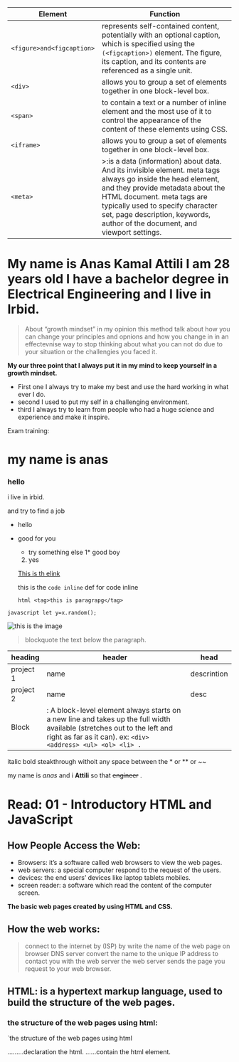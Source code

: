 Element   |  Function
-----------|-----------
`<figure>and<figcaption>` | represents self-contained content, potentially with an optional caption, which is specified using the `(<figcaption>)` element. The figure, its caption, and its contents are referenced as a single unit.
`<div>`    | allows you to group a set of elements together in one block-level box.
`<span>`   |to contain a text or a number of inline element and the most use of it to control the appearance of the content of these elements using CSS.
`<iframe>` | allows you to group a set of elements together in one block-level box.
`<meta>`    |>:is a data (information) about data. And its invisible element. meta tags always go inside the head element, and they provide metadata about the HTML document. meta tags are typically used to specify character set, page description, keywords, author of the document, and viewport settings.









# My name is Anas Kamal Attili I am 28 years old I have a bachelor degree in Electrical Engineering and I live in Irbid.

> About “growth mindset” in my opinion this method talk about how you can change your principles and opnions and how you change in in an effectevnise way to stop thinking about what you can not do due to your situation or the challengies you faced it.

**My our three point that I always put it in my mind to keep yourself in a growth mindset.**

* First one I always try to make my best and use the hard working in what ever I do.
* second I used to put my self in a challenging environment.
* third I always try to learn from people who had a huge science and experience and make it inspire.

Exam training:
# my name is anas
### hello 
i live in irbid. 

and try to find a job
* hello 
- good for you
  - try something else
   1* good boy
   2. yes
   
   [ This is th elink](http://google.com)
   
   this is the `code inline` def for code inline
   
   `html
<tag>this is paragrapg</tag>
`

`javascript
let y=x.random();
`

![this is the image](https://images.pexels.com/photos/302804/pexels-photo-302804.jpeg?auto=compress&cs=tinysrgb&dpr=1&w=500)

> blockquote the text below the paragraph.

| heading | header | head |
| --- | --- | --- |
| project 1 | name | descrintion |
| project 2 | name | desc |
| Block     | : A block-level element always starts on a new line and takes up the full width available (stretches out to the left and right as far as it can). ex: `<div> <address> <ul> <ol> <li> .`

  
italic bold steakthrough withoit any space between the * or ** or ~~

my name is *anas* and i **Attili** so that ~~engineer~~ .



# Read: 01 - Introductory HTML and JavaScript

## How People Access the Web:
* Browsers: it’s a software called web browsers to view the web pages.
* web servers: a special computer respond to the request of the users.
* devices: the end users’ devices like laptop tablets mobiles.
* screen reader: a software which read the content of the computer screen.

**The basic web pages created by using HTML and CSS.**

## How the web works:
> connect to the internet by (ISP) by write the name of the web page on browser
DNS server convert the name to the unique IP address to contact you with the web server
the web server sends the page you request to your web browser.

## HTML: is a hypertext markup language, used to build the structure of the web pages.
### the structure of the web pages using html:
`the structure of the web pages using html
<!DOCTYPE>.........declaration the html.
<html>......contain the html element.
<head> <title>.......to add a title for the web page tab.
<body>............contain all the visible element of the web pages.
//body can contain: header, paragraph, main, section, article, footer......//
open tag like<html> to indicate the tag's purpose.
close tag like</html> to indicate the end of the tag action.
Attributes: using in the open tag to provide additional information
about the contents of an element. ex:<p lang="en-us">Paragraph in English</p>.

versions of HTML.
HTML4-XHTML 1.0-HTML5
TO use each of them depending on the first tag of the declaration. ex:<!doctype html> for html5.

Comments on HTML:
`<!-- comment goes here -->`
add a comment to your code it’s a good idea to you when you return back to fix some problems make it easy or for if someone else needs to look at the code.

Id Attribute: The HTML id attribute is used to specify a unique id for an HTML element (the value must be unique within the HTML document).
ex: `<h1 id="myHeader">My Header</h1>.`

Class Attribute: The HTML class attribute is used to define equal styles for elements with the same class name.
ex: 
  `<h2 class="cities">London</h2>`
  `<h2 class="cities">Paris</h2>`

 Element  |  Function
-----------|-----------
Block      | : A block-level element always starts on a new line and takes up the full width available (stretches out to the left and right as far as it can).



# Read: 01 - Introductory HTML and JavaScript

## How People Access the Web:
* Browsers: it’s a software called web browsers to view the web pages.
* web servers: a special computer respond to the request of the users.
* devices: the end users’ devices like laptop tablets mobiles.
* screen reader: a software which read the content of the computer screen.

**The basic web pages created by using HTML and CSS.**

## How the web works:
> connect to the internet by (ISP) by write the name of the web page on browser
DNS server convert the name to the unique IP address to contact you with the web server
the web server sends the page you request to your web browser.

## HTML: is a hypertext markup language, used to build the structure of the web pages.
### the structure of the web pages using html:
the structure of the web pages using html
`<!DOCTYPE>`.........declaration the html.
`<html>`......contain the html element.
`<head> <title>`.......to add a title for the web page tab.
`<body>`............contain all the visible element of the web pages.
//body can contain: header, paragraph, main, section, article, footer......//
open tag like`<html>` to indicate the tag's purpose.
close tag like`</html>` to indicate the end of the tag action.
Attributes: using in the open tag to provide additional information
about the contents of an element. ex:`<p lang="en-us">Paragraph in English</p>.`

versions of HTML.
HTML4-XHTML 1.0-HTML5
TO use each of them depending on the first tag of the declaration. ex:`<!doctype html>` for html5.

Comments on HTML:
`<!-- comment goes here -->`
add a comment to your code it’s a good idea to you when you return back to fix some problems make it easy or for if someone else needs to look at the code.

Id Attribute: The HTML id attribute is used to specify a unique id for an HTML element (the value must be unique within the HTML document).
ex: `<h1 id="myHeader">My Header</h1>.`

Class Attribute: The HTML class attribute is used to define equal styles for elements with the same class name.
ex: 
  `<h2 class="cities">London</h2>`
  `<h2 class="cities">Paris</h2>`

 Element   |  Function
-----------|-----------
`<div>`    | allows you to group a set of elements together in one block-level box.
`<span>`   |to contain a text or a number of inline element and the most use of it to control the appearance of the content of these elements using CSS.
`<iframe>` | allows you to group a set of elements together in one block-level box.
`<meta>`   |  >:is a data (information) about data. And its invisible element. meta tags always go inside the head element, and they provide metadata about the HTML document. meta tags are typically used to specify character set, page description, keywords, author of the document, and viewport settings.

`<header>` | element represents a container for introductory content or a set of navigational links.
`<footer>` | element typically contains: authorship information, copyright information, contact information.
`<nav>`    | element represents a section of a page whose purpose is to provide navigation links, either within the current document or to other documents. Common examples of navigation sections are menus, tables of contents, and indexes.
`<article>`| Represents a self-contained composition in a document, page, application, or site, which is intended to be independently distributable or reusable. Examples include: a forum post, a magazine or newspaper article, or a blog entry.
`<aside>`  | Represents a portion of a document whose content is only indirectly related to the document's main content. Asides are frequently presented as sidebars or call-out boxes.
`<section>`|  element represents a standalone section — which doesn't have a more specific semantic element to represent it — contained within an HTML document. Typically, but not always, sections have a heading.
`<hgroup>` | Represents a multi-level heading for a section of a document. It groups a set of `<h1>–<h6>` elements.
`<figure>and<figcaption>` | represents self-contained content, potentially with an optional caption, which is specified using the `(<figcaption>)` element. The figure, its caption, and its contents are referenced as a single unit.

## Process & Design
### Criteria’s for build a website for Individuals:
* Age
* Gender
* Location
* Occupation
* Income
* Web use(time)
* Criteria’s for build a website for Companies:
* The size of company
* The position of people in the company
* The way of using of people in company for themselves or for someone else
* The budget

> People visit your site depend on their motivations and goals. using sitemap and wireframes to organize the web page.


## Visual Hierarchy:
 > using to specifying some Key world or text to helps users find what they are looking for by control the(size-color-style-images)

## Grouping and Similarity: 
> organize visual elements into groups. Grouping related pieces of information together can make a design easier to comprehend.
ex:(proximity-closure-continuance-white space-color-border)

## Designing Navigation: 
> TO help users understand about the site and organize it and where users want to go.
characteristics of good navigation bar: (concise-clear-selective-context-interactive-consistent).


## JavaScript:
### is a programming language allowing you to make the web pages more interactive by using this characteristics:
Access content: ex: select the text inside all of `<h1>`.
Modify content: ex: change the size or position of image.
Program rules: ex: action applied depending on condition of loop.
React to event: ex: a button is pressed.

## The ABC of Programming:
Script: is a series of instructions that a computer can follow to achieve a goal. Like recipes or manuals.
Writing a script:
-define the goal
-design the script
-code each step
To start write the code you should know the vocabulary and syntax of the language and breaks the scripts into small tasks.
When you try to write the instruction for computer(code). you should use another way from ask a person to do in. Because computer can't understand the way which people 
communicate you should convert it as a step of instructions in a correct logical order to make computer understand it. You can use flow chart for each step to make it easy.

**The computer understands the physical things like car, hotel, park as an object.**

### The object has three main point:
* properties: the names and values of the object ex: the color of the car.
* event: when users interact with the object in the web page. ex: press a button.
* method: occur after the event and it done without need to understand from users. ex: after press a button there is a block of instruction done to make the change.

### How browser see the web page:
* The browsers receive the html page
* Creates a model of the page and stores it in memory
* Show page on screen using rendering engine  

### How HTML, CSS, and JavaScript fit together:
* First HTML give the structure for the element of the web page
* Second CSS enhances the HTML page with rules that state how the HTML content is presented
* Third JavaScript can change how the page behaves, and make the page more interactive with users.

> The best practice is to keep the three languages in separate files, with the HTML page linking to CSS and JavaScript files.































